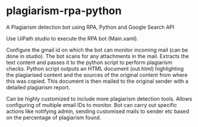 # plagiarism-rpa-python
A Plagiarism detection bot using RPA, Python and Google Search API

Use UiPath studio to execute the RPA bot (Main.xaml).

Configure the gmail id on which the bot can monitor incoming mail (can be done in studio).
The bot scans for any attachments in the mail. Extracts the text content and passes it to the python script to perform plagiarism checks.
Python script outputs an HTML document (out.html) highlighting the plagiarised content and the sources of the original content from where this was copied.
This document is then mailed to the original sender with a detailed plagiarism report.

Can be highly customized to include more plagiarism detection tools.
Allows configuring of multiple email IDs to monitor.
Bot can carry out specific actions like notifying admin, sending customised mails to sender etc based on the percentage of plagiarism found.
